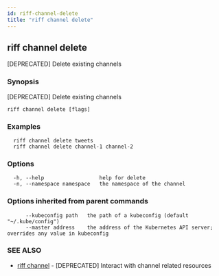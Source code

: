 ```yaml
---
id: riff-channel-delete
title: "riff channel delete"
---
```

## riff channel delete

[DEPRECATED] Delete existing channels

### Synopsis

[DEPRECATED] Delete existing channels

```
riff channel delete [flags]
```

### Examples

```
  riff channel delete tweets
  riff channel delete channel-1 channel-2
```

### Options

```
  -h, --help                  help for delete
  -n, --namespace namespace   the namespace of the channel
```

### Options inherited from parent commands

```
      --kubeconfig path   the path of a kubeconfig (default "~/.kube/config")
      --master address    the address of the Kubernetes API server; overrides any value in kubeconfig
```

### SEE ALSO

* [riff channel](riff_channel.md)	 - [DEPRECATED] Interact with channel related resources

